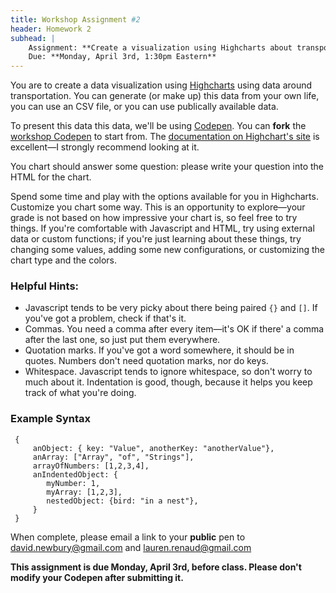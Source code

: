 ```yaml
---
title: Workshop Assignment #2
header: Homework 2
subhead: |
    Assignment: **Create a visualization using Highcharts about transportation.**  
    Due: **Monday, April 3rd, 1:30pm Eastern**
---
```


You are to create a data visualization using [Highcharts](http://highcharts.com) using data around transportation.  You can generate (or make up) this data from your own life, you can use an CSV file, or you can use publically available data.   

To present this data this data, we'll be using [Codepen](https://codepen.io/).  You can **fork** the [workshop Codepen](https://codepen.io/workergnome/pen/PpyOXe/) to start from. The [documentation on Highchart's site](http://api.highcharts.com/highcharts/) is excellent—I strongly recommend looking at it.

You chart should answer some question: please write your question into the HTML for the chart.

Spend some time and play with the options available for you in Highcharts. Customize you chart some way.  This is an opportunity to explore—your grade is not based on how impressive your chart is, so feel free to try things.  If you're comfortable with Javascript and HTML, try using external data or custom functions; if you're just learning about these things, try changing some values, adding some new configurations, or customizing the chart type and the colors.

### Helpful Hints:

* Javascript tends to be very picky about there being paired `{}`  and `[]`.  If you've got a problem, check if that's it.
* Commas.  You need a comma after every item—it's OK if there' a comma after the last one, so just put them everywhere.
* Quotation marks.  If you've got a word somewhere, it should be in quotes.  Numbers don't need quotation marks, nor do keys.
* Whitespace.  Javascript tends to ignore whitespace, so don't worry to much about it.  Indentation is good, though, because it helps you keep track of what you're doing.

### Example Syntax
```
 {
     anObject: { key: "Value", anotherKey: "anotherValue"},
     anArray: ["Array", "of", "Strings"],
     arrayOfNumbers: [1,2,3,4],
     anIndentedObject: {
        myNumber: 1,
        myArray: [1,2,3],
        nestedObject: {bird: "in a nest"},
     }
 }
```

When complete, please email a link to your **public** pen to <david.newbury@gmail.com> and <lauren.renaud@gmail.com> 

**This assignment is due Monday, April 3rd, before class.  Please don't modify your Codepen after submitting it.**
